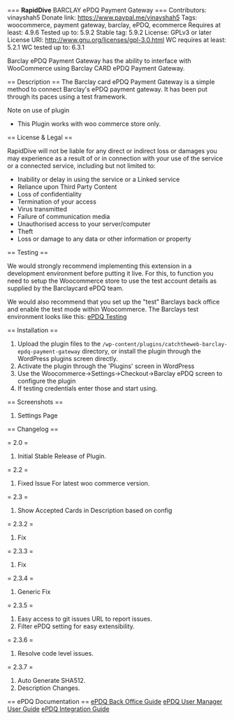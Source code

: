 === **RapidDive** BARCLAY ePDQ Payment Gateway ===
Contributors: vinayshah5
Donate link: https://www.paypal.me/vinayshah5
Tags: woocommerce, payment gateway, barclay, ePDQ, ecommerce
Requires at least: 4.9.6
Tested up to: 5.9.2
Stable tag: 5.9.2
License: GPLv3 or later License
URI: http://www.gnu.org/licenses/gpl-3.0.html
WC requires at least: 5.2.1
WC tested up to: 6.3.1

Barclay ePDQ Payment Gateway has the ability to interface with WooCommerce using Barclay CARD ePDQ Payment Gateway.

== Description ==
The Barclay card ePDQ Payment Gateway is a simple method to connect Barclay's ePDQ payment gateway. It has been put through its paces using a test framework.

Note on use of plugin
* This Plugin works with woo commerce store only.

== License & Legal ==

RapidDive will not be liable for any direct or indirect loss or damages you may experience as a result of or in connection with your use of the service or a connected service, including but not limited to:
* Inability or delay in using the service or a Linked service
* Reliance upon Third Party Content 
* Loss of confidentiality 
* Termination of your access 
* Virus transmitted 
* Failure of communication media 
* Unauthorised access to your server/computer 
* Theft 
* Loss or damage to any data or other information or property

== Testing ==

We would strongly recommend implementing this extension in a development environment before putting it live. For this, to function you need to setup the Woocommerce store to use the test account details as supplied by the Barclaycard ePDQ team. 

We would also recommend that you set up the "test" Barclays back office and enable the test mode within Woocommerce. The Barclays test environment looks like this:
[ePDQ Testing](https://mdepayments.epdq.co.uk/ncol/test/backoffice/) 

== Installation ==

1. Upload the plugin files to the `/wp-content/plugins/catchtheweb-barclay-epdq-payment-gateway` directory, or install the plugin through the WordPress plugins screen directly.
1. Activate the plugin through the 'Plugins' screen in WordPress
1. Use the Woocommerce->Settings->Checkout->Barclay ePDQ screen to configure the plugin
1. If testing credentials enter those and start using.

== Screenshots ==
1. Settings Page

== Changelog ==

= 2.0 =
1. Initial Stable Release of Plugin.

= 2.2 =
1. Fixed Issue For latest woo commerce version.

= 2.3 =
1. Show Accepted Cards in Description based on config

= 2.3.2 = 
1. Fix

= 2.3.3 =
1. Fix

= 2.3.4 =
1. Generic Fix

= 2.3.5 =
1. Easy access to git issues URL to report issues.
2. Filter ePDQ setting for easy extensibility.

= 2.3.6 =
1. Resolve code level issues.

= 2.3.7 =
1. Auto Generate SHA512.
2. Description Changes.

== ePDQ Documentation ==
[ePDQ Back Office Guide](https://mdepayments.epdq.co.uk/ncol/ePDQ_Back-Office_EN.pdf)
[ePDQ User Manager User Guide](https://mdepayments.epdq.co.uk/Ncol/ePDQ_USR_EN.pdf)
[ePDQ Integration Guide](https://mdepayments.epdq.co.uk/ncol/ePDQ_e-COM-ADV_EN.pdf)

